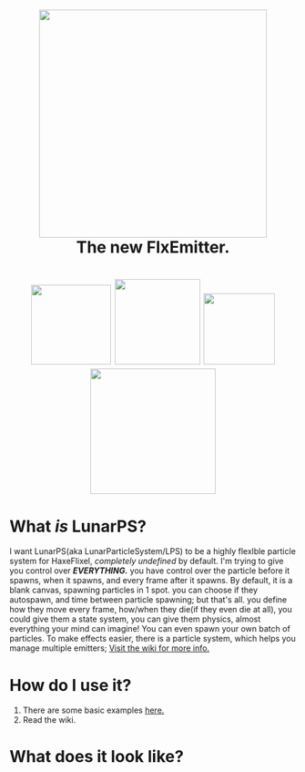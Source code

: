 <h1 align="center">
  <img width="400" src="https://raw.githubusercontent.com/ZSolarDev/LunarPS/refs/heads/main/assets/Logo-full-highres.png">
  <br> The new FlxEmitter.
</h1>

<h1 align="center">
  <img width="140" src="https://badgen.net/haxelib/d/LunarPS?style=flat">
  <img width="150" src="https://badgen.net/haxelib/v/LunarPS?style=flat">
  <img width="125" src="https://badgen.net/haxelib/license/LunarPS?style=flat">
  <img width="220" src="https://dcbadge.limes.pink/api/shield/1067570067790893208">
</h1>

# What *is* LunarPS?
I want LunarPS(aka LunarParticleSystem/LPS) to be a highly flexlble particle system for HaxeFlixel, *completely undefined* by default. I'm trying to give you control over ***EVERYTHING.*** you have control over the particle before it spawns, when it spawns, and every frame after it spawns. By default, it is a blank canvas, spawning particles in 1 spot. you can choose if they autospawn, and time between particle spawning; but that's all. you define how they move every frame, how/when they die(if they even die at all), you could give them a state system, you can give them physics, almost everything your mind can imagine! You can even spawn your own batch of particles. To make effects easier, there is a particle system, which helps you manage multiple emitters; [Visit the wiki for more info.](https://github.com/ZSolarDev/LunarPS/wiki/Particles)

# How do  I use it?
1. There are some basic examples [here.](https://github.com/ZSolarDev/LunarPS/wiki/Renderer#-------lunarrenderer)
2. Read the wiki.

# What does it look like?

